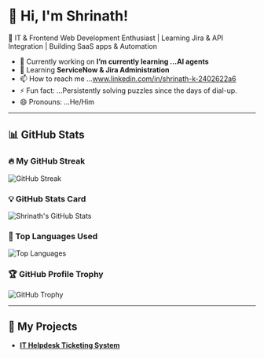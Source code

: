 # 👋 Hi, I'm Shrinath!
🚀 IT & Frontend Web Development Enthusiast | Learning Jira & API Integration | Building SaaS apps & Automation  
- 🔭 Currently working on **I’m currently learning ...AI agents**  
- 🌱 Learning **ServiceNow & Jira Administration**
- 📫 How to reach me ...www.linkedin.com/in/shrinath-k-2402622a6
- ⚡ Fun fact: ...Persistently solving puzzles since the days of dial-up.
- 😄 Pronouns: ...He/Him
---

## 📊 GitHub Stats  

### **🔥 My GitHub Streak**  
![GitHub Streak](https://github-readme-streak-stats.herokuapp.com/?user=shrinath82&theme=dark)  

### **💡 GitHub Stats Card**  
![Shrinath's GitHub Stats](https://github-readme-stats.vercel.app/api?username=shrinath82&show_icons=true&theme=dark)  

### **🚀 Top Languages Used**  
![Top Languages](https://github-readme-stats.vercel.app/api/top-langs/?username=shrinath82&layout=compact&theme=dark)  

### **🏆 GitHub Profile Trophy**  
![GitHub Trophy](https://github-profile-trophy.vercel.app/?username=shrinath82&theme=darkhub)  

---

## 🚀 My Projects  
- **[IT Helpdesk Ticketing System](https://github.com/shrinath82/IT-Helpdesk-Ticketing-System)** 
